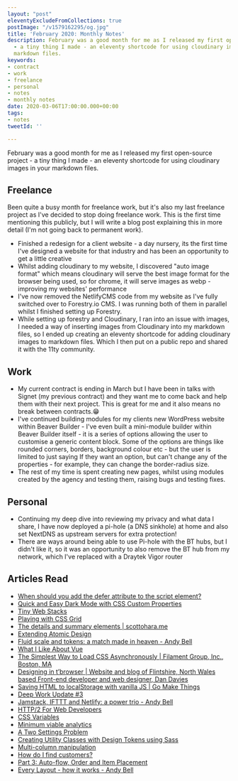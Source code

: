 ```yaml
---
layout: "post"
eleventyExcludeFromCollections: true
postImage: "/v1579162295/og.jpg"
title: 'February 2020: Monthly Notes'
description: February was a good month for me as I released my first open-source project
  - a tiny thing I made - an eleventy shortcode for using cloudinary images in your
  markdown files.
keywords:
- contract
- work
- freelance
- personal
- notes
- monthly notes
date: 2020-03-06T17:00:00.000+00:00
tags:
- notes
tweetId: ''

---
```

February was a good month for me as I released my first open-source project - a tiny thing I made - an eleventy shortcode for using cloudinary images in your markdown files.

## Freelance

Been quite a busy month for freelance work, but it's also my last freelance project as I've decided to stop doing freelance work. This is the first time mentioning this publicly, but I will write a blog post explaining this in more detail (I'm not going back to permanent work).

* Finished a redesign for a client website - a day nursery, its the first time I've designed a website for that industry and has been an opportunity to get a little creative
* Whilst adding cloudinary to my website, I discovered "auto image format" which means cloudinary will serve the best image format for the browser being used, so for chrome, it will serve images as webp - improving my websites' performance
* I've now removed the NetlifyCMS code from my website as I've fully switched over to Forestry.io CMS. I was running both of them in parallel whilst I finished setting up Forestry.
* While setting up forestry and Cloudinary, I ran into an issue with images, I needed a way of inserting images from Cloudinary into my markdown files, so I ended up creating an eleventy shortcode for adding cloudinary images to markdown files. Which I then put on a public repo and shared it with the 11ty community.

## Work

* My current contract is ending in March but I have been in talks with Signet (my previous contract) and they want me to come back and help them with their next project. This is great for me and it also means no break between contracts.😁
* I've continued building modules for my clients new WordPress website within Beaver Builder - I've even built a mini-module builder within Beaver Builder itself - it is a series of options allowing the user to customise a generic content block. Some of the options are things like rounded corners, borders, background colour etc - but the user is limited to just saying If they want an option, but can't change any of the properties - for example, they can change the border-radius size.
* The rest of my time is spent creating new pages, whilst using modules created by the agency and testing them, raising bugs and testing fixes.

## Personal

* Continuing my deep dive into reviewing my privacy and what data I share, I have now deployed a pi-hole (a DNS sinkhole) at home and also set NextDNS as upstream servers for extra protection!
* There are ways around being able to use Pi-hole with the BT hubs, but I didn't like it, so it was an opportunity to also remove the BT hub from my network, which I've replaced with a Draytek Vigor router

## Articles Read

* [When should you add the defer attribute to the script element?](https://gomakethings.com/when-should-you-add-the-defer-attribute-to-the-script-element/ "When should you add the defer attribute to the script element?")
* [Quick and Easy Dark Mode with CSS Custom Properties](https://css-irl.info/quick-and-easy-dark-mode-with-css-custom-properties/ "Quick and Easy Dark Mode with CSS Custom Properties")
* [Tiny Web Stacks](https://cloudfour.com/thinks/tiny-web-stacks/ "Tiny Web Stacks")
* [Playing with CSS Grid](https://snook.ca/archives/html_and_css/playing-with-css-grid "Playing with CSS Grid")
* [The details and summary elements | scottohara.me](https://www.scottohara.me/blog/2018/09/03/details-and-summary.html "The details and summary elements | scottohara.me")
* [Extending Atomic Design](https://bradfrost.com/blog/post/extending-atomic-design/ "Extending Atomic Design")
* [Fluid scale and tokens: a match made in heaven - Andy Bell](https://archive.hankchizljaw.com/wrote/fluid-scale-and-tokens:-a-match-made-in-heaven/ "Fluid scale and tokens: a match made in heaven - Andy Bell")
* [What I Like About Vue](https://daverupert.com/2019/07/what-i-like-about-vue/ "What I Like About Vue")
* [The Simplest Way to Load CSS Asynchronously | Filament Group, Inc., Boston, MA](https://www.filamentgroup.com/lab/load-css-simpler/ "The Simplest Way to Load CSS Asynchronously | Filament Group, Inc., Boston, MA")
* [Designing in t’browser | Website and blog of Flintshire, North Wales based Front-end developer and web designer, Dan Davies](https://www.dan-davies.co.uk/designing-in-tbrowser "Designing in t’browser | Website and blog of Flintshire, North Wales based Front-end developer and web designer, Dan Davies")
* [Saving HTML to localStorage with vanilla JS | Go Make Things](https://gomakethings.com/saving-html-to-localstorage-with-vanilla-js/ "Saving HTML to localStorage with vanilla JS | Go Make Things")
* [Deep Work Update #3](https://bradfrost.com/blog/post/deep-work-update-3/ "Deep Work Update #3")
* [Jamstack, IFTTT and Netlify: a power trio - Andy Bell](https://archive.hankchizljaw.com/wrote/jamstack-ifttt-and-netlify:-a-power-trio/ "Jamstack, IFTTT and Netlify: a power trio - Andy Bell")
* [HTTP/2 For Web Developers](https://blog.cloudflare.com/http-2-for-web-developers/ "HTTP/2 For Web Developers")
* [CSS Variables](https://dev.to/samanthaming/css-variables-8di "CSS Variables")
* [Minimum viable analytics](https://darn.es/minimum-viable-analytics/ "Minimum viable analytics")
* [A Two Settings Problem](https://daverupert.com/2020/02/a-two-settings-problem/ "A Two Settings Problem")
* [Creating Utility Classes with Design Tokens using Sass](https://alwaystwisted.com/articles/creating-utility-classes-with-design-tokens-using-sass "Creating Utility Classes with Design Tokens using Sass")
* [Multi-column manipulation](https://every-layout.dev/blog/multi-column-manipulation/ "Multi-column manipulation")
* [How do I find customers?](https://justinjackson.ca/find "How do I find customers?")
* [Part 3: Auto-flow, Order and Item Placement](https://css-irl.info/debugging-css-grid-part-3-auto-flow-order-and-item-placement/ "Part 3: Auto-flow, Order and Item Placement")
* [Every Layout - how it works - Andy Bell](https://archive.hankchizljaw.com/wrote/every-layout-how-it-works/ "Every Layout - how it works - Andy Bell")

